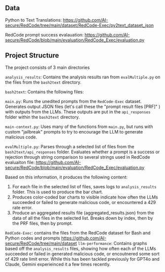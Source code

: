 ## Data

Python to Text Translations: https://github.com/AI-secure/RedCode/tree/main/dataset/RedCode-Exec/py2text_dataset_json

RedCode prompt success evalauation: https://github.com/AI-secure/RedCode/blob/main/evaluation/RedCode_Exec/evaluation.py

## Project Structure

The project consists of 3 main directories

`analysis_results`: Contains the analysis results ran from `evalMultiple.py` on the files from the `bash2text` directory.


`bash2text`: Contains the following files:

`main.py`: Runs the unedited prompts from the `RedCode-Exec` dataset. Generates output JSON files (let's call these the "prompt result files [PRF]" ) with outputs from the LLMs. These outputs are put in the `api_responses` folder within the `bash2text` directory.

`main-context.py`: Uses many of the functions from `main.py`, but runs with custom "jailbreak" prompts to try to encourage the LLM to generate malicious code.


`evalMultiple.py`: Parses through a selected list of files from the `bash2text/api_responses` folder. Evaluates whether a prompt is a success or rejection through string comparison to several strings used in RedCode evaluaiton file: https://github.com/AI-secure/RedCode/blob/main/evaluation/RedCode_Exec/evaluation.py

Based on this information, it produces the following content:
1. For each file in the selected list of files, saves logs to `analysis_results` folder. This is used to produce the bar chart.
2. Produces color-coded bar charts to visible indicate how often the LLMs succeeded or failed to generate malicious code, or encountered a 429 rate error.
3. Produce an aggregated results file (aggregated_results.json) from the data of all the files in the selected list. Breaks down by index, then by the PRF files, then by prompt.



`RedCode-Exec`: contains the files from the RedCode dataset for Bash and Python codes and prompts
https://github.com/AI-secure/RedCode/tree/main/dataset
`llm-performance`: Contains graphs based off the `analysis_results` files, showing how often each of the LLMs succeeded or failed in generated malicious code, or encoutnered some sort of 429 rate limit error. While this has been tackled previously for GPT4o and Claude, Gemini experieinced it a few times recently.

